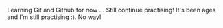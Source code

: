 Learning Git and Github for now ...
Still continue practising!
It's been ages and I'm still practising :).
No way!